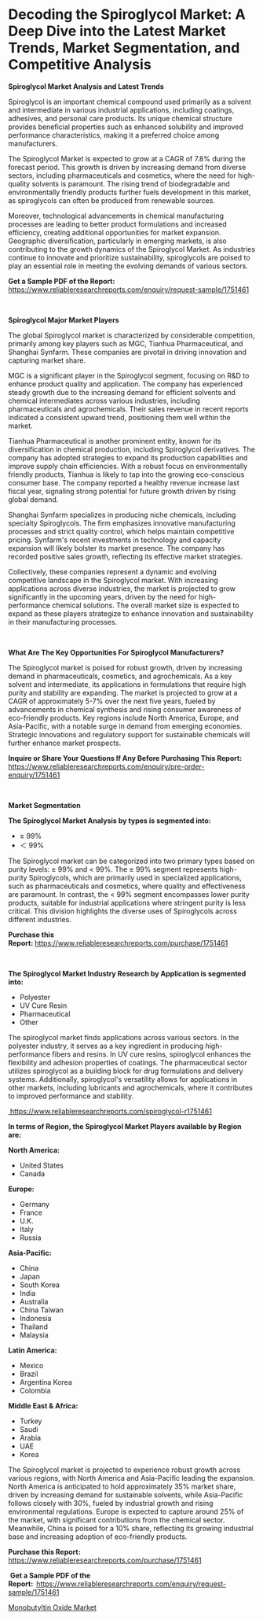 <p><h1>Decoding the Spiroglycol Market: A Deep Dive into the Latest Market Trends, Market Segmentation, and Competitive Analysis</h1></p><p><strong>Spiroglycol Market Analysis and Latest Trends</strong></p>
<p><p>Spiroglycol is an important chemical compound used primarily as a solvent and intermediate in various industrial applications, including coatings, adhesives, and personal care products. Its unique chemical structure provides beneficial properties such as enhanced solubility and improved performance characteristics, making it a preferred choice among manufacturers.</p><p>The Spiroglycol Market is expected to grow at a CAGR of 7.8% during the forecast period. This growth is driven by increasing demand from diverse sectors, including pharmaceuticals and cosmetics, where the need for high-quality solvents is paramount. The rising trend of biodegradable and environmentally friendly products further fuels development in this market, as spiroglycols can often be produced from renewable sources.</p><p>Moreover, technological advancements in chemical manufacturing processes are leading to better product formulations and increased efficiency, creating additional opportunities for market expansion. Geographic diversification, particularly in emerging markets, is also contributing to the growth dynamics of the Spiroglycol Market. As industries continue to innovate and prioritize sustainability, spiroglycols are poised to play an essential role in meeting the evolving demands of various sectors.</p></p>
<p><strong>Get a Sample PDF of the Report:&nbsp;</strong> <a href="https://www.reliableresearchreports.com/enquiry/request-sample/1751461?utm_campaign=3084&utm_medium=2&utm_source=Github&utm_content=ia&utm_term=01042025&utm_id=spiroglycol">https://www.reliableresearchreports.com/enquiry/request-sample/1751461</a></p>
<p>&nbsp;</p>
<p><strong>Spiroglycol Major Market Players</strong></p>
<p><p>The global Spiroglycol market is characterized by considerable competition, primarily among key players such as MGC, Tianhua Pharmaceutical, and Shanghai Synfarm. These companies are pivotal in driving innovation and capturing market share.</p><p>MGC is a significant player in the Spiroglycol segment, focusing on R&D to enhance product quality and application. The company has experienced steady growth due to the increasing demand for efficient solvents and chemical intermediates across various industries, including pharmaceuticals and agrochemicals. Their sales revenue in recent reports indicated a consistent upward trend, positioning them well within the market.</p><p>Tianhua Pharmaceutical is another prominent entity, known for its diversification in chemical production, including Spiroglycol derivatives. The company has adopted strategies to expand its production capabilities and improve supply chain efficiencies. With a robust focus on environmentally friendly products, Tianhua is likely to tap into the growing eco-conscious consumer base. The company reported a healthy revenue increase last fiscal year, signaling strong potential for future growth driven by rising global demand.</p><p>Shanghai Synfarm specializes in producing niche chemicals, including specialty Spiroglycols. The firm emphasizes innovative manufacturing processes and strict quality control, which helps maintain competitive pricing. Synfarm's recent investments in technology and capacity expansion will likely bolster its market presence. The company has recorded positive sales growth, reflecting its effective market strategies.</p><p>Collectively, these companies represent a dynamic and evolving competitive landscape in the Spiroglycol market. With increasing applications across diverse industries, the market is projected to grow significantly in the upcoming years, driven by the need for high-performance chemical solutions. The overall market size is expected to expand as these players strategize to enhance innovation and sustainability in their manufacturing processes.</p></p>
<p>&nbsp;</p>
<p><strong>What Are The Key Opportunities For Spiroglycol Manufacturers?</strong></p>
<p><p>The Spiroglycol market is poised for robust growth, driven by increasing demand in pharmaceuticals, cosmetics, and agrochemicals. As a key solvent and intermediate, its applications in formulations that require high purity and stability are expanding. The market is projected to grow at a CAGR of approximately 5-7% over the next five years, fueled by advancements in chemical synthesis and rising consumer awareness of eco-friendly products. Key regions include North America, Europe, and Asia-Pacific, with a notable surge in demand from emerging economies. Strategic innovations and regulatory support for sustainable chemicals will further enhance market prospects.</p></p>
<p><strong>Inquire or Share Your Questions If Any Before Purchasing This Report:</strong> <a href="https://www.reliableresearchreports.com/enquiry/pre-order-enquiry/1751461?utm_campaign=3084&utm_medium=2&utm_source=Github&utm_content=ia&utm_term=01042025&utm_id=spiroglycol">https://www.reliableresearchreports.com/enquiry/pre-order-enquiry/1751461</a></p>
<p>&nbsp;</p>
<p><strong>Market Segmentation</strong></p>
<p><strong>The Spiroglycol Market Analysis by types is segmented into:</strong></p>
<p><ul><li>≥ 99%</li><li>＜ 99%</li></ul></p>
<p><p>The Spiroglycol market can be categorized into two primary types based on purity levels: ≥ 99% and < 99%. The ≥ 99% segment represents high-purity Spiroglycols, which are primarily used in specialized applications, such as pharmaceuticals and cosmetics, where quality and effectiveness are paramount. In contrast, the < 99% segment encompasses lower purity products, suitable for industrial applications where stringent purity is less critical. This division highlights the diverse uses of Spiroglycols across different industries.</p></p>
<p><strong>Purchase this Report:&nbsp;</strong><a href="https://www.reliableresearchreports.com/purchase/1751461?utm_campaign=3084&utm_medium=2&utm_source=Github&utm_content=ia&utm_term=01042025&utm_id=spiroglycol">https://www.reliableresearchreports.com/purchase/1751461</a></p>
<p>&nbsp;</p>
<p><strong>The Spiroglycol Market Industry Research by Application is segmented into:</strong></p>
<p><ul><li>Polyester</li><li>UV Cure Resin</li><li>Pharmaceutical</li><li>Other</li></ul></p>
<p><p>The spiroglycol market finds applications across various sectors. In the polyester industry, it serves as a key ingredient in producing high-performance fibers and resins. In UV cure resins, spiroglycol enhances the flexibility and adhesion properties of coatings. The pharmaceutical sector utilizes spiroglycol as a building block for drug formulations and delivery systems. Additionally, spiroglycol's versatility allows for applications in other markets, including lubricants and agrochemicals, where it contributes to improved performance and stability.</p></p>
<p><a href="https://www.reliableresearchreports.com/spiroglycol-r1751461?utm_campaign=3084&utm_medium=2&utm_source=Github&utm_content=ia&utm_term=01042025&utm_id=spiroglycol">&nbsp;https://www.reliableresearchreports.com/spiroglycol-r1751461</a></p>
<p><strong>In terms of Region, the Spiroglycol Market Players available by Region are:</strong></p>
<p>
    <p> <strong> North America: </strong>
        <ul>
            <li>United States</li>
            <li>Canada</li>
        </ul>
        </p> 
    <p> <strong> Europe: </strong>
        <ul>
            <li>Germany</li>
            <li>France</li>
            <li>U.K.</li>
            <li>Italy</li>
            <li>Russia</li>
        </ul>
        </p> 
    <p> <strong> Asia-Pacific: </strong>
        <ul>
            <li>China</li>
            <li>Japan</li>
            <li>South Korea</li>
            <li>India</li>
            <li>Australia</li>
            <li>China Taiwan</li>
            <li>Indonesia</li>
            <li>Thailand</li>
            <li>Malaysia</li>
        </ul>
        </p> 
    <p> <strong> Latin America: </strong>
        <ul>
            <li>Mexico</li>
            <li>Brazil</li>
            <li>Argentina Korea</li>
            <li>Colombia</li>
        </ul>
        </p> 
    <p> <strong> Middle East & Africa: </strong>
        <ul>
            <li>Turkey</li>
            <li>Saudi</li>
            <li>Arabia</li>
            <li>UAE</li>
            <li>Korea</li>
        </ul>
    </p>
    </p>
<p><p>The Spiroglycol market is projected to experience robust growth across various regions, with North America and Asia-Pacific leading the expansion. North America is anticipated to hold approximately 35% market share, driven by increasing demand for sustainable solvents, while Asia-Pacific follows closely with 30%, fueled by industrial growth and rising environmental regulations. Europe is expected to capture around 25% of the market, with significant contributions from the chemical sector. Meanwhile, China is poised for a 10% share, reflecting its growing industrial base and increasing adoption of eco-friendly products.</p></p>
<p><strong>Purchase this Report: </strong><a href="https://www.reliableresearchreports.com/purchase/1751461?utm_campaign=3084&utm_medium=2&utm_source=Github&utm_content=ia&utm_term=01042025&utm_id=spiroglycol">https://www.reliableresearchreports.com/purchase/1751461</a></p>
<p>&nbsp;<strong>Get a Sample PDF of the Report:&nbsp;&nbsp;</strong><a href="https://www.reliableresearchreports.com/enquiry/request-sample/1751461?utm_campaign=3084&utm_medium=2&utm_source=Github&utm_content=ia&utm_term=01042025&utm_id=spiroglycol">https://www.reliableresearchreports.com/enquiry/request-sample/1751461</a></p>
<p><strong></strong></p>
<p><p><a href="https://github.com/daphnyvashdi/Market-Research-Report-List-1/blob/main/monobutyltin-oxide-market.md?utm_campaign=3084&utm_medium=2&utm_source=Github&utm_content=ia&utm_term=01042025&utm_id=spiroglycol">Monobutyltin Oxide Market</a></p></p>